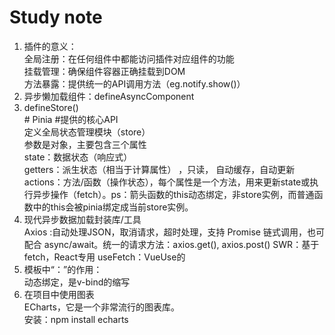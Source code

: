 # Study note
1. 插件的意义：  
    全局注册：在任何组件中都能访问插件对应组件的功能     
    挂载管理：确保组件容器正确挂载到DOM   
    方法暴露：提供统一的API调用方法（eg.notify.show()）
2. 异步懒加载组件：defineAsyncComponent
3. defineStore()   
       # Pinia #提供的核心API  
       定义全局状态管理模块（store）  
       参数是对象，主要包含三个属性  
       state：数据状态（响应式）  
       getters：派生状态（相当于计算属性） ，只读， 自动缓存，自动更新
       actions：方法/函数（操作状态），每个属性是一个方法，用来更新state或执行异步操作（fetch）。ps：箭头函数的this动态绑定，非store实例，而普通函数中的this会被pinia绑定成当前store实例。
4. 现代异步数据加载封装库/工具  
        Axios :自动处理JSON，取消请求，超时处理，支持 Promise 链式调用，也可配合 async/await。统一的请求方法：axios.get(), axios.post()
        SWR：基于fetch，React专用
        useFetch：VueUse的
5. 模板中“：”的作用：   
        动态绑定，是v-bind的缩写
6. 在项目中使用图表  
        ECharts，它是一个非常流行的图表库。   
        安装：npm install echarts



